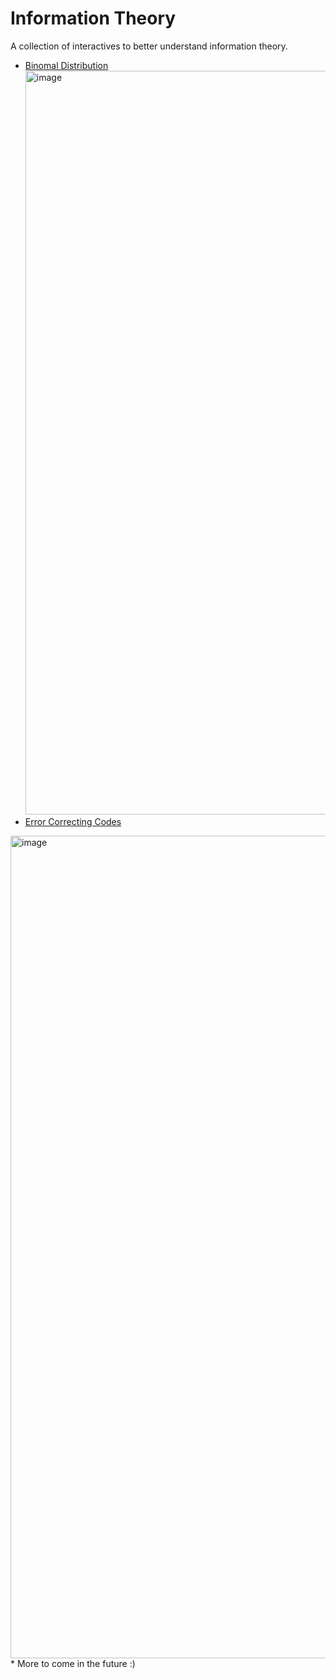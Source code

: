 # Information Theory
A collection of interactives to better understand information theory.
 * [Binomal Distribution](https://info-theory.vercel.app/binomial-distribution) <img width="1190" alt="image" src="https://user-images.githubusercontent.com/823851/213951501-f7b7d328-a9de-445d-82c0-64f5f4e685f3.png">
 * [Error Correcting Codes](https://info-theory.vercel.app/error-correcting-codes) 
<img width="1316" alt="image" src="https://user-images.githubusercontent.com/823851/218334238-9f730e3a-513d-485b-8d33-9f6a19d3be80.png">
 * More to come in the future :)

